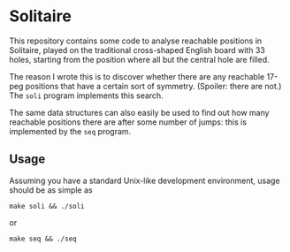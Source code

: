 # Solitaire

This repository contains some code to analyse reachable positions in Solitaire, played on the traditional cross-shaped English board with 33 holes, starting from the position where all but the central hole are filled.

The reason I wrote this is to discover whether there are any reachable 17-peg positions that have a certain sort of symmetry. (Spoiler: there are not.) The `soli` program implements this search.

The same data structures can also easily be used to find out how many reachable positions there are after some number of jumps: this is implemented by the `seq` program.


## Usage

Assuming you have a standard Unix-like development environment, usage should be as simple as

    make soli && ./soli

or

    make seq && ./seq
